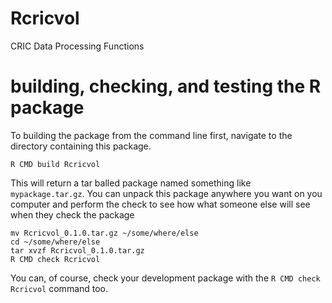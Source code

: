 # Rcricvol
CRIC Data Processing Functions

# building, checking, and testing the R package

To building the package from the command line first, navigate to the directory
containing this package.
```
R CMD build Rcricvol
```
This will return a tar balled package named something like `mypackage.tar.gz`.
You can unpack this package anywhere you want on you computer and perform the
check to see how what someone else will see when they check the package
```
mv Rcricvol_0.1.0.tar.gz ~/some/where/else
cd ~/some/where/else
tar xvzf Rcricvol_0.1.0.tar.gz
R CMD check Rcricvol
```
You can, of course, check your development package with the
`R CMD check Rcricvol` command too.
